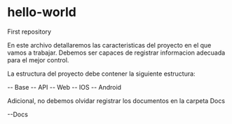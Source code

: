 # hello-world
First repository

En este archivo detallaremos las caracteristicas del proyecto en el que vamos a trabajar. Debemos ser capaces de registrar informacion adecuada para el mejor control.

La estructura del proyecto debe contener la siguiente estructura:

-- Base
-- API
-- Web
-- IOS
-- Android

Adicional, no debemos olvidar registrar los documentos en la carpeta Docs

--Docs

